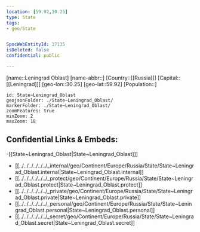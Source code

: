 ```yaml
---
location: [59.92,30.25]
type: State
tags:
- geo/State


SpocWebEntityId: 37135
isDeleted: false
confidential: public

---
```

[name::Leningrad Oblast]
[name-abbr::]
[Country::[[Russia]]]
[Capital::[[Leningrad]]]
[geo-lon::30.25]
[geo-lat::59.92]
[Population::]



```leaflet
id: State~Leningrad_Oblast
geojsonFolder: ./State~Leningrad_Oblast/
markerFolder: ./State~Leningrad_Oblast/
zoomFeatures: true 
minZoom: 2 
maxZoom: 18
```


## Confidential Links & Embeds: 
-[[State~Leningrad_Oblast|State~Leningrad_Oblast]]] 
- [[../../../../../../_internal/geo/Continent/Europe/Russia/State/State~Leningrad_Oblast.internal|State~Leningrad_Oblast.internal]] 
- [[../../../../../../_protect/geo/Continent/Europe/Russia/State/State~Leningrad_Oblast.protect|State~Leningrad_Oblast.protect]] 
- [[../../../../../../_private/geo/Continent/Europe/Russia/State/State~Leningrad_Oblast.private|State~Leningrad_Oblast.private]] 
- [[../../../../../../_personal/geo/Continent/Europe/Russia/State/State~Leningrad_Oblast.personal|State~Leningrad_Oblast.personal]] 
- [[../../../../../../_secret/geo/Continent/Europe/Russia/State/State~Leningrad_Oblast.secret|State~Leningrad_Oblast.secret]] 
